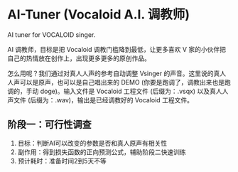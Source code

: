 # AI-Tuner (Vocaloid A.I. 调教师)

AI tuner for VOCALOID singer.

AI 调教师，目标是把 Vocaloid 调教门槛降到最低，让更多喜欢 V 家的小伙伴把自己的热情放在创作上，出现更多更多的原创作品。

怎么用呢？我们通过对真人人声的参考自动调整 Vsinger 的声音。这里说的真人人声可以是原声，也可以是自己唱出来的 DEMO (你要是跑调了，调教出来也是跑调的，手动 doge)。输入文件是 Vocaloid 工程文件 (后缀为：.vsqx) 以及真人人声文件 (后缀为：.wav)，输出是已经调教好的 Vocaloid 工程文件。

## 阶段一：可行性调查

1. 目标：判断AI可以改变的参数是否和真人原声有相关性
2. 副作用：得到损失函数的正向预测公式，辅助阶段二快速训练
3. 预计耗时：准备时间2到5天不等

